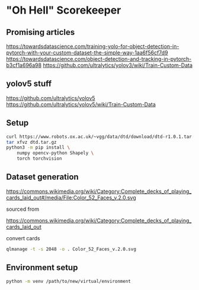 # "Oh Hell" Scorekeeper

## Promising articles

https://towardsdatascience.com/training-yolo-for-object-detection-in-pytorch-with-your-custom-dataset-the-simple-way-1aa6f56cf7d9
https://towardsdatascience.com/object-detection-and-tracking-in-pytorch-b3cf1a696a98
https://github.com/ultralytics/yolov3/wiki/Train-Custom-Data

## yolov5 stuff

https://github.com/ultralytics/yolov5
https://github.com/ultralytics/yolov5/wiki/Train-Custom-Data

## Setup

```bash
curl https://www.robots.ox.ac.uk/~vgg/data/dtd/download/dtd-r1.0.1.tar.gz --output dtd.tar.gz
tar xfvz dtd.tar.gz
python3 -m pip install \
    numpy opencv-python Shapely \
    torch torchvision
```

## Dataset generation

https://commons.wikimedia.org/wiki/Category:Complete_decks_of_playing_cards_laid_out#/media/File:Color_52_Faces_v.2.0.svg

sourced from

https://commons.wikimedia.org/wiki/Category:Complete_decks_of_playing_cards_laid_out

convert cards

```bash
qlmanage -t -s 2048 -o . Color_52_Faces_v.2.0.svg
```

## Environment setup

```bash
python -m venv /path/to/new/virtual/environment
```

